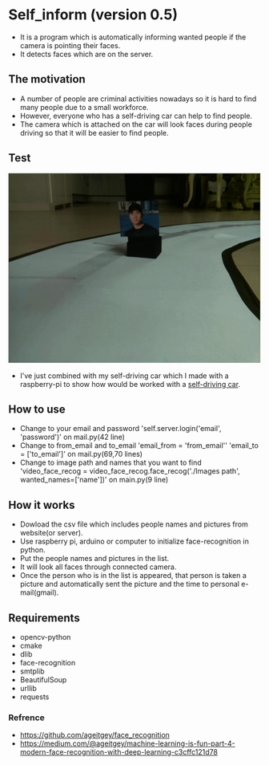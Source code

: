 # Self_inform (version 0.5)
+ It is a program which is automatically informing wanted people if the camera is pointing their faces. <br>
+ It detects faces which are on the server. <br>

## The motivation
+ A number of people are criminal activities nowadays so it is hard to find many people due to a small workforce. <br>
+ However, everyone who has a self-driving car can help to find people. <br>
+ The camera which is attached on the car will look faces during people driving so that it will be easier to find people.

## Test
![](./Images/test.gif)

+ I've just combined with my self-driving car which I made with a raspberry-pi to show how would be worked with a [self-driving car](https://github.com/sammiee5311/raspberry_pi/tree/master/self_driving_car). <br>

## How to use
+ Change to your email and password 'self.server.login('email', 'password')' on mail.py(42 line)
+ Change to from_email and to_email 'email_from = 'from_email'' 'email_to = ['to_email']' on mail.py(69,70 lines)
+ Change to image path and names that you want to find 'video_face_recog = video_face_recog.face_recog('./Images path', wanted_names=['name'])' on main.py(9 line)

## How it works
+ Dowload the csv file which includes people names and pictures from website(or server). <br>
+ Use raspberry pi, arduino or computer to initialize face-recognition in python. <br>
+ Put the people names and pictures in the list. <br>
+ It will look all faces through connected camera. <br>
+ Once the person who is in the list is appeared, that person is taken a picture and automatically sent the picture and the time to personal e-mail(gmail).

## Requirements
+ opencv-python
+ cmake
+ dlib
+ face-recognition
+ smtplib
+ BeautifulSoup
+ urllib
+ requests

### Refrence
+ https://github.com/ageitgey/face_recognition
+ https://medium.com/@ageitgey/machine-learning-is-fun-part-4-modern-face-recognition-with-deep-learning-c3cffc121d78
